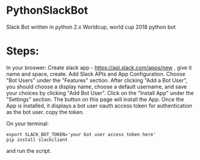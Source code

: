 # PythonSlackBot
Slack Bot written in python 2.x
Worldcup, world cup 2018 python bot

# Steps:
In your broswer:
Create slack app - https://api.slack.com/apps/new , give it name and space, create. 
Add Slack APIs and App Configuration.
Choose "Bot Users" under the "Features" section. After clicking "Add a Bot User", you should choose a display name, choose a default username, and save your choices by clicking "Add Bot User".
Click on the "Install App" under the "Settings" section. The button on this page will install the App. 
Once the App is installed, it displays a bot user oauth access token for authentication as the bot user.
copy the token. 

On your terminal:

```
export SLACK_BOT_TOKEN='your bot user access token here'
pip install slackclient
```
and run the script. 
